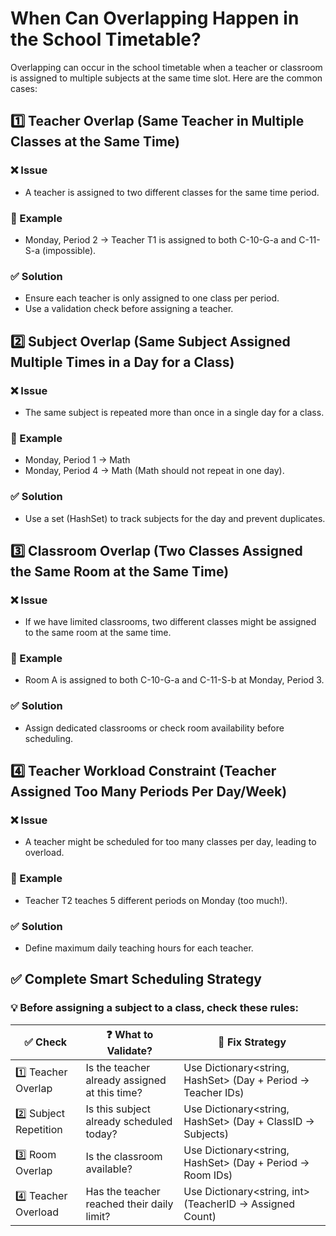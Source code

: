 ﻿# When Can Overlapping Happen in the School Timetable?

Overlapping can occur in the school timetable when a teacher or classroom is assigned to multiple subjects at the same time slot. Here are the common cases:

## 1️⃣ Teacher Overlap (Same Teacher in Multiple Classes at the Same Time)

### ❌ Issue
- A teacher is assigned to two different classes for the same time period.

### 🔹 Example
- Monday, Period 2 → Teacher T1 is assigned to both C-10-G-a and C-11-S-a (impossible).

### ✅ Solution
- Ensure each teacher is only assigned to one class per period.
- Use a validation check before assigning a teacher.

## 2️⃣ Subject Overlap (Same Subject Assigned Multiple Times in a Day for a Class)

### ❌ Issue
- The same subject is repeated more than once in a single day for a class.

### 🔹 Example
- Monday, Period 1 → Math
- Monday, Period 4 → Math (Math should not repeat in one day).

### ✅ Solution
- Use a set (HashSet<string>) to track subjects for the day and prevent duplicates.

## 3️⃣ Classroom Overlap (Two Classes Assigned the Same Room at the Same Time)

### ❌ Issue
- If we have limited classrooms, two different classes might be assigned to the same room at the same time.

### 🔹 Example
- Room A is assigned to both C-10-G-a and C-11-S-b at Monday, Period 3.

### ✅ Solution
- Assign dedicated classrooms or check room availability before scheduling.

## 4️⃣ Teacher Workload Constraint (Teacher Assigned Too Many Periods Per Day/Week)

### ❌ Issue
- A teacher might be scheduled for too many classes per day, leading to overload.

### 🔹 Example
- Teacher T2 teaches 5 different periods on Monday (too much!).

### ✅ Solution
- Define maximum daily teaching hours for each teacher.

## ✅ Complete Smart Scheduling Strategy

### 💡 Before assigning a subject to a class, check these rules:

| ✅ Check | ❓ What to Validate? | 🚀 Fix Strategy |
|----------|-------------------|----------------|
| 1️⃣ Teacher Overlap | Is the teacher already assigned at this time? | Use Dictionary<string, HashSet<string>> (Day + Period → Teacher IDs) |
| 2️⃣ Subject Repetition | Is this subject already scheduled today? | Use Dictionary<string, HashSet<string>> (Day + ClassID → Subjects) |
| 3️⃣ Room Overlap | Is the classroom available? | Use Dictionary<string, HashSet<int>> (Day + Period → Room IDs) |
| 4️⃣ Teacher Overload | Has the teacher reached their daily limit? | Use Dictionary<string, int> (TeacherID → Assigned Count) |
